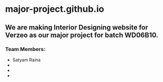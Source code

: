# major-project.github.io

## We are making Interior Designing website for Verzeo as our major project for batch WD06B10.
### Team Members:
- Satyam Raina
- 
- 
-
